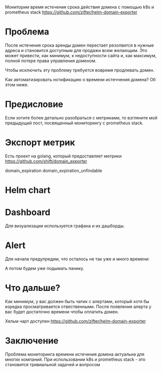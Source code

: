 Мониторим время истечения срока действия домена с помощью k8s и prometheus stack
https://github.com/zifter/helm-domain-exporter

# Проблема
После истечения срока аренды домен перестает резолвится в нужные адреса и становится доступным для продажи всем желающим.
Это может привести, как минимум, к недоступности сайта и, как максимум, полной потере права управления доменом.

Чтобы исключить эту проблему требуется вовремя продлевать домен.

Как автоматизировать нотификацию о времени истеччения домена? Об этом ниже.

# Предисловие
Если хотите более детально разобраться с метриками, то взгляните мой предыдущий пост, посвященный мониторингу с prometheus stack.

# Экспорт метрик
Есть проект на golang, который предоставляет метрики
https://github.com/shift/domain_exporter

domain_expiration
domain_expiration_unfindable

# Helm chart

# Dashboard
Для визуализации используется графана и их дашборды.

# Alert
Для начала предупредим, что осталось не так уже и много времени:

А потом будем уже подымать панику.


# Что дальше?
Как минимум, у вас должен быть чатик с алертами, который хотя бы изредка просматривается отвественными.
После появления алерта у вас будет достаточно времени чтобы оплатить домен.

Хельм чарт доступен
https://github.com/zifter/helm-domain-exporter

# Заключение
Проблема мониторинга времени истечения домена актуальна для многих компаний.
При использовании k8s и prometheus stack - это становится тривиальной задачей и вопросом